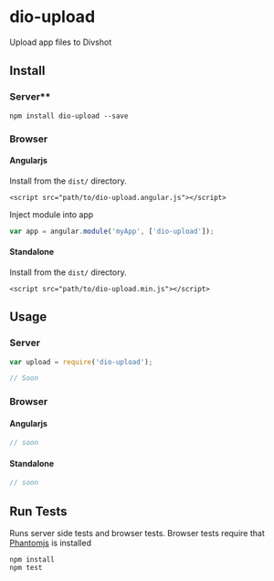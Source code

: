 # dio-upload

Upload app files to Divshot

## Install

### Server**

```
npm install dio-upload --save
```

### Browser

#### Angularjs

Install from the `dist/` directory.

```
<script src="path/to/dio-upload.angular.js"></script>
```

Inject module into app

```js
var app = angular.module('myApp', ['dio-upload']);
```

#### Standalone

Install from the `dist/` directory.

```
<script src="path/to/dio-upload.min.js"></script>
```

## Usage

### Server

```js
var upload = require('dio-upload');

// Soon
```

### Browser

#### Angularjs

```js
// soon
```

#### Standalone

```js
// soon
```

## Run Tests

Runs server side tests and browser tests. Browser tests require that [Phantomjs](http://phantomjs.org) is installed

```
npm install
npm test
```